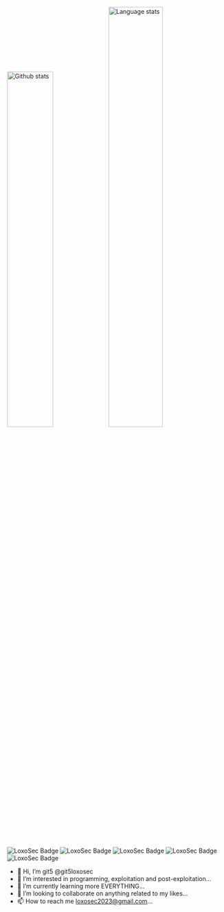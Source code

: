 <img src="https://github-readme-stats.vercel.app/api?username=git5loxosec&count_private=true&show_icons=true" width="46%" alt="Github stats" />&nbsp;<img src="https://github-readme-stats.vercel.app/api/top-langs/?username=git5loxosec&layout=compact" width="50%" alt="Language stats" />
![LoxoSec Badge](https://img.shields.io/badge/🐘-LoxoSec-cyan) ![LoxoSec Badge](https://img.shields.io/badge/❤️‍🔥-Kali-red) ![LoxoSec Badge](https://img.shields.io/badge/🤖-Linux-black) ![LoxoSec Badge](https://img.shields.io/badge/🐍-Python-green) ![LoxoSec Badge](https://img.shields.io/badge/🤖-Bash-grey) 
- 👋 Hi, I’m git5 @git5loxosec
- 👀 I’m interested in programming, exploitation and post-exploitation...
- 🌱 I’m currently learning more EVERYTHING...
- 💞️ I’m looking to collaborate on anything related to my likes...
- 📫 How to reach me loxosec2023@gmail.com...

<!---
git5loxosec/git5loxosec is a ✨ special ✨ repository because its `README.md` (this file) appears on your GitHub profile.
You can click the Preview link to take a look at your changes.
--->
